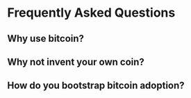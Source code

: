 Frequently Asked Questions
==========================

## Why use bitcoin?

## Why not invent your own coin?

## How do you bootstrap bitcoin adoption?
